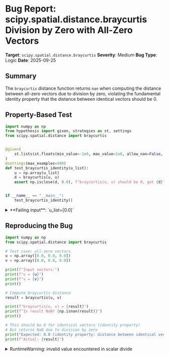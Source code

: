 # Bug Report: scipy.spatial.distance.braycurtis Division by Zero with All-Zero Vectors

**Target**: `scipy.spatial.distance.braycurtis`
**Severity**: Medium
**Bug Type**: Logic
**Date**: 2025-09-25

## Summary

The `braycurtis` distance function returns `nan` when computing the distance between all-zero vectors due to division by zero, violating the fundamental identity property that the distance between identical vectors should be 0.

## Property-Based Test

```python
import numpy as np
from hypothesis import given, strategies as st, settings
from scipy.spatial.distance import braycurtis


@given(
    st.lists(st.floats(min_value=-1e6, max_value=1e6, allow_nan=False, allow_infinity=False), min_size=1, max_size=100)
)
@settings(max_examples=500)
def test_braycurtis_identity(u_list):
    u = np.array(u_list)
    d = braycurtis(u, u)
    assert np.isclose(d, 0.0), f"braycurtis(u, u) should be 0, got {d}"


if __name__ == "__main__":
    test_braycurtis_identity()
```

<details>

<summary>
**Failing input**: `u_list=[0.0]`
</summary>
```
/home/npc/.local/lib/python3.13/site-packages/scipy/spatial/distance.py:1245: RuntimeWarning: invalid value encountered in scalar divide
  return l1_diff.sum() / l1_sum.sum()
Traceback (most recent call last):
  File "/home/npc/pbt/agentic-pbt/worker_/15/hypo.py", line 17, in <module>
    test_braycurtis_identity()
    ~~~~~~~~~~~~~~~~~~~~~~~~^^
  File "/home/npc/pbt/agentic-pbt/worker_/15/hypo.py", line 7, in test_braycurtis_identity
    st.lists(st.floats(min_value=-1e6, max_value=1e6, allow_nan=False, allow_infinity=False), min_size=1, max_size=100)
               ^^^
  File "/home/npc/miniconda/lib/python3.13/site-packages/hypothesis/core.py", line 2124, in wrapped_test
    raise the_error_hypothesis_found
  File "/home/npc/pbt/agentic-pbt/worker_/15/hypo.py", line 13, in test_braycurtis_identity
    assert np.isclose(d, 0.0), f"braycurtis(u, u) should be 0, got {d}"
           ~~~~~~~~~~^^^^^^^^
AssertionError: braycurtis(u, u) should be 0, got nan
Falsifying example: test_braycurtis_identity(
    u_list=[0.0],
)
```
</details>

## Reproducing the Bug

```python
import numpy as np
from scipy.spatial.distance import braycurtis

# Test case: all-zero vectors
u = np.array([0.0, 0.0, 0.0])
v = np.array([0.0, 0.0, 0.0])

print(f"Input vectors:")
print(f"u = {u}")
print(f"v = {v}")
print()

# Compute braycurtis distance
result = braycurtis(u, v)

print(f"braycurtis(u, v) = {result}")
print(f"Is result NaN? {np.isnan(result)}")
print()

# This should be 0 for identical vectors (identity property)
# But returns NaN due to division by zero
print("Expected: 0.0 (identity property: distance between identical vectors should be 0)")
print(f"Actual: {result}")
```

<details>

<summary>
RuntimeWarning: invalid value encountered in scalar divide
</summary>
```
/home/npc/.local/lib/python3.13/site-packages/scipy/spatial/distance.py:1245: RuntimeWarning: invalid value encountered in scalar divide
  return l1_diff.sum() / l1_sum.sum()
Input vectors:
u = [0. 0. 0.]
v = [0. 0. 0.]

braycurtis(u, v) = nan
Is result NaN? True

Expected: 0.0 (identity property: distance between identical vectors should be 0)
Actual: nan
```
</details>

## Why This Is A Bug

1. **Violates the identity property**: A fundamental axiom of dissimilarity measures is that d(x, x) = 0 for any vector x. The Bray-Curtis distance should return 0 for identical vectors, but returns `nan` when both vectors are all zeros.

2. **Mathematical interpretation**: The Bray-Curtis formula is Σ|u_i - v_i| / Σ|u_i + v_i|. For identical all-zero vectors, this gives 0/0. While mathematically undefined, in the context of distance metrics, the limiting behavior and semantic meaning suggest this should be 0 (no distance between identical points).

3. **Inconsistent with similar functions in scipy**: The `jaccard` function (line 915 in distance.py) explicitly handles the zero denominator case with `return (a / b) if b != 0 else np.float64(0)`. The `canberra` function documents that "When u[i] and v[i] are 0 for given i, then the fraction 0/0 = 0 is used in the calculation" and uses `np.nansum` to handle NaN values gracefully.

4. **Real-world impact**: All-zero vectors commonly occur in sparse data representations, zero-padding scenarios, and initialization states. Applications using Bray-Curtis distance can unexpectedly receive NaN values that propagate through calculations.

5. **Documentation mismatch**: While the documentation states "is undefined if the inputs are of length zero", it doesn't mention the all-zero vector case, which is different from zero-length inputs.

## Relevant Context

The Bray-Curtis distance implementation is located at `/home/npc/pbt/agentic-pbt/envs/scipy_env/lib/python3.13/site-packages/scipy/spatial/distance.py:1200-1245`.

Similar distance functions in the same file handle edge cases differently:
- **jaccard** (line 796-915): Explicitly returns 0 when denominator is 0, with a note in version 1.2.0 changelog stating "Previously, if all (positively weighted) elements in u and v are zero, the function would return nan. This was changed to return 0 instead."
- **canberra** (line 1248-1300): Uses `np.errstate(invalid='ignore')` and `np.nansum` to treat 0/0 as 0.

Documentation links:
- SciPy distance functions: https://docs.scipy.org/doc/scipy/reference/spatial.distance.html
- Bray-Curtis dissimilarity: https://en.wikipedia.org/wiki/Bray%E2%80%93Curtis_dissimilarity

## Proposed Fix

```diff
--- a/scipy/spatial/distance.py
+++ b/scipy/spatial/distance.py
@@ -1242,7 +1242,11 @@ def braycurtis(u, v, w=None):
         w = _validate_weights(w)
         l1_diff = w * l1_diff
         l1_sum = w * l1_sum
-    return l1_diff.sum() / l1_sum.sum()
+    denominator = l1_sum.sum()
+    if denominator == 0:
+        return np.float64(0)
+    else:
+        return l1_diff.sum() / denominator
```